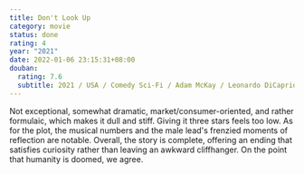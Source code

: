```yaml
---
title: Don't Look Up
category: movie
status: done
rating: 4
year: "2021"
date: 2022-01-06 23:15:31+08:00
douban:
  rating: 7.6
  subtitle: 2021 / USA / Comedy Sci-Fi / Adam McKay / Leonardo DiCaprio Jennifer Lawrence
---
```


Not exceptional, somewhat dramatic, market/consumer-oriented, and rather formulaic, which makes it dull and stiff. Giving it three stars feels too low. As for the plot, the musical numbers and the male lead's frenzied moments of reflection are notable. Overall, the story is complete, offering an ending that satisfies curiosity rather than leaving an awkward cliffhanger. On the point that humanity is doomed, we agree.
